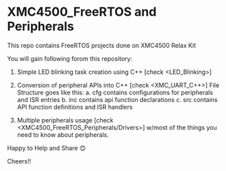 # XMC4500_FreeRTOS and Peripherals
This repo contains FreeRTOS projects done on XMC4500 Relax Kit 


You will gain following forom this repository:
1. Simple LED blinking task creation using C++ [check <LED_Blinking>]

2. Conversion of peripheral APIs into C++ [check <XMC_UART_C++>]
  File Structure goes like this:
  a. cfg contains configurations for peripherals and ISR entries
  b. inc contains api function declarations
  c. src contains API function definitions and ISR handlers

3. Multiple peripherals usage [check <XMC4500_FreeRTOS_Peripherals/Drivers>] w/most of the things you need to know about peripherals.


Happy to Help and Share 😊

Cheers!!

